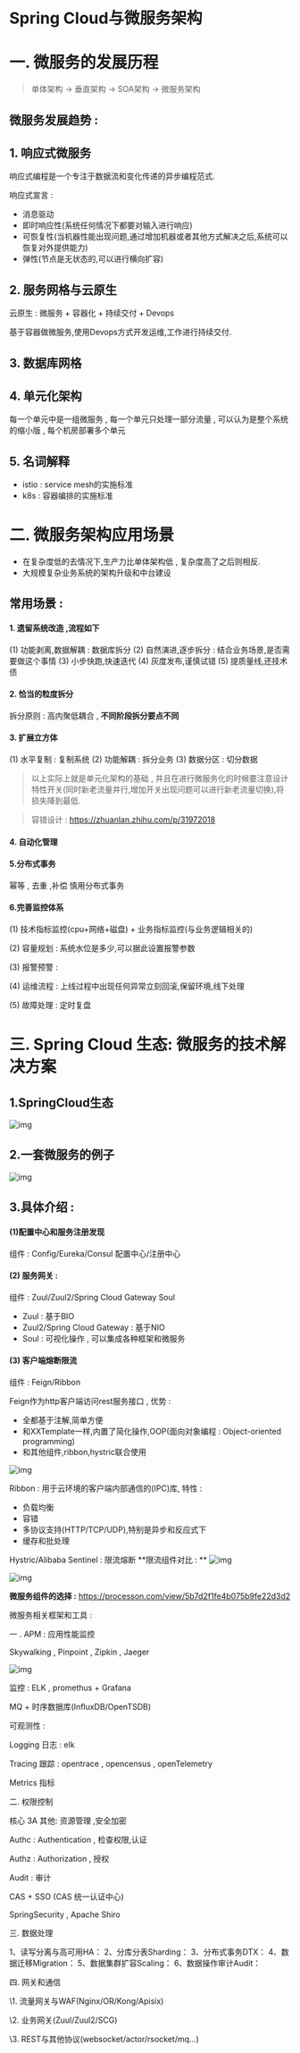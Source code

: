 # Spring Cloud与微服务架构 

# 一. 微服务的发展历程

> 单体架构 -> 垂直架构 -> SOA架构 -> 微服务架构

## 微服务发展趋势 : 

## 1. 响应式微服务

响应式编程是一个专注于数据流和变化传递的异步编程范式.

响应式宣言 : 
- 消息驱动
- 即时响应性(系统任何情况下都要对输入进行响应)
- 可恢复性(当机器性能出现问题,通过增加机器或者其他方式解决之后,系统可以恢复对外提供能力)
- 弹性(节点是无状态的,可以进行横向扩容)

## 2. 服务网格与云原生

云原生 : 微服务 + 容器化 + 持续交付 + Devops

基于容器做微服务,使用Devops方式开发运维,工作进行持续交付.

## 3. 数据库网格

## 4. 单元化架构

每一个单元中是一组微服务 , 每一个单元只处理一部分流量 , 可以认为是整个系统的缩小版 , 每个机房部署多个单元

## 5. 名词解释
- istio : service mesh的实施标准
- k8s : 容器编排的实施标准

# 二. 微服务架构应用场景 
- 在复杂度低的去情况下,生产力比单体架构低 , 复杂度高了之后则相反.
- 大规模复杂业务系统的架构升级和中台建设

## 常用场景 : 

#### 1. 遗留系统改造  ,流程如下
(1) 功能剥离,数据解耦 : 数据库拆分
(2) 自然演进,逐步拆分 : 结合业务场景,是否需要做这个事情
(3) 小步快跑,快速迭代
(4) 灰度发布,谨慎试错
(5) 提质量线,还技术债

#### 2. 恰当的粒度拆分

拆分原则 : 高内聚低耦合 , **不同阶段拆分要点不同**

#### 3.  扩展立方体
(1) 水平复制 : 复制系统
(2) 功能解耦 : 拆分业务
(3) 数据分区 : 切分数据

> 以上实际上就是单元化架构的基础 , 并且在进行微服务化的时候要注意设计特性开关(同时新老流量并行,增加开关出现问题可以进行新老流量切换),将损失降到最低.

> 容错设计 :  https://zhuanlan.zhihu.com/p/31972018

#### 4.  自动化管理

#### 5.分布式事务
幂等 , 去重 ,补偿
慎用分布式事务

#### 6.完善监控体系

(1) 技术指标监控(cpu+网络+磁盘) + 业务指标监控(与业务逻辑相关的)

(2) 容量规划 : 系统水位是多少,可以据此设置报警参数

(3) 报警预警 : 

(4) 运维流程 : 上线过程中出现任何异常立刻回滚,保留环境,线下处理

(5) 故障处理 : 定时复盘

# 三. Spring Cloud 生态: 微服务的技术解决方案
## 1.SpringCloud生态
![img](../../resources/java/微服务/SpringCloud.png)

## 2.一套微服务的例子

![img](../../resources/java/微服务/SpringCloudSample.png)

## 3.具体介绍 : 

#### (1)配置中心和服务注册发现 

组件 : Config/Eureka/Consul  配置中心/注册中心

#### (2) 服务网关 : 

组件 : Zuul/Zuul2/Spring Cloud Gateway  Soul

- Zuul : 基于BIO
- Zuul2/Spring Cloud Gateway : 基于NIO
- Soul : 可视化操作 , 可以集成各种框架和微服务
#### (3) 客户端熔断限流

组件 : Feign/Ribbon

Feign作为http客户端访问rest服务接口 , 优势 : 
- 全都基于注解,简单方便
- 和XXTemplate一样,内置了简化操作,OOP(面向对象编程 : Object-oriented programming)
- 和其他组件,ribbon,hystric联合使用

![img](../../resources/java/微服务/Feign.png)

Ribbon : 用于云环境的客户端内部通信的(IPC)库, 特性 : 
- 负载均衡
- 容错
- 多协议支持(HTTP/TCP/UDP),特别是异步和反应式下
- 缓存和批处理

Hystric/Alibaba Sentinel : 限流熔断
**限流组件对比 : **
![img](../../resources/java/微服务/fusingCompare.png)

![img](../../resources/java/微服务/cloudChoose.png)

**微服务组件的选择 :** 
https://processon.com/view/5b7d2f1fe4b075b9fe22d3d2


微服务相关框架和工具 : 

一 . APM : 应用性能监控

Skywalking , Pinpoint , Zipkin , Jaeger

![img](../../resources/java/微服务/ApmCompare.png)

监控 : ELK , promethus + Grafana

MQ + 时序数据库(InfluxDB/OpenTSDB)

可观测性 : 

Logging 日志 : elk

Tracing 跟踪 : opentrace , opencensus , openTelemetry

Metrics 指标

二. 权限控制

核心 3A  其他: 资源管理 ,安全加密

Authc : Authentication , 检查权限,认证

Authz : Authorization , 授权

Audit : 审计

CAS + SSO (CAS 统一认证中心)

SpringSecurity , Apache Shiro

三. 数据处理

1、读写分离与高可用HA： 2、分库分表Sharding： 3、分布式事务DTX： 4、数据迁移Migration： 5、数据集群扩容Scaling： 6、数据操作审计Audit：

四. 网关和通信

\1. 流量网关与WAF(Nginx/OR/Kong/Apisix)

\2. 业务网关(Zuul/Zuul2/SCG)

\3. REST与其他协议(websocket/actor/rsocket/mq...)